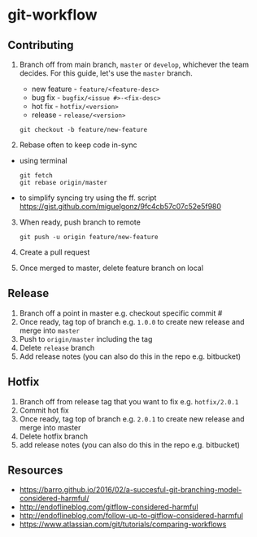 # git-workflow

## Contributing
1. Branch off from main branch, `master` or `develop`, whichever the team decides. For this guide, let's use the `master` branch.
    * new feature - `feature/<feature-desc>`
    * bug fix - `bugfix/<issue #>-<fix-desc>`
    * hot fix - `hotfix/<version>`
    * release - `release/<version>`
    
    ``` git checkout -b feature/new-feature ```
2. Rebase often to keep code in-sync
  * using terminal
  
      ``` 
      git fetch
      git rebase origin/master
      ```
  * to simplify syncing try using the ff. script https://gist.github.com/miguelgonz/9fc4cb57c07c52e5f980
3. When ready, push branch to remote

    ``` 
    git push -u origin feature/new-feature 
    ```
4. Create a pull request
5. Once merged to master, delete feature branch on local

## Release
1. Branch off a point in master e.g. checkout specific commit #
2. Once ready, tag top of branch e.g. `1.0.0` to create new release and merge into `master`
3. Push to `origin/master` including the tag
4. Delete `release` branch
5. Add release notes (you can also do this in the repo e.g. bitbucket)

## Hotfix
1. Branch off from release tag that you want to fix e.g. `hotfix/2.0.1`
2. Commit hot fix
3. Once ready, tag top of branch e.g. `2.0.1` to create new release and merge into master
4. Delete hotfix branch
5. add release notes (you can also do this in the repo e.g. bitbucket)

## Resources
* https://barro.github.io/2016/02/a-succesful-git-branching-model-considered-harmful/
* http://endoflineblog.com/gitflow-considered-harmful
* http://endoflineblog.com/follow-up-to-gitflow-considered-harmful
* https://www.atlassian.com/git/tutorials/comparing-workflows